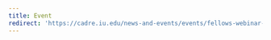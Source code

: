 ```yaml
---
title: Event
redirect: 'https://cadre.iu.edu/news-and-events/events/fellows-webinar-assessing-the-rise-of-china-as-a-scientific-nation'
---
```


